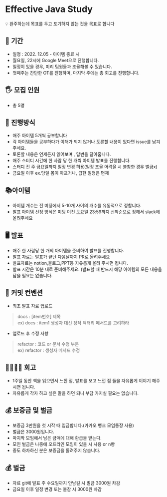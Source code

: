 # Effective Java Study

<aside>
💡 완주하는데 목표를 두고 포기하지 않는 것을 목표로 합니다
</aside>

## 📆 기간

- 일정 : 2022. 12.05 - 아이템 종료 시
- 월요일, 22시에 Google Meet으로 진행합니다.
- 일정이 있을 경우, 미리 팀원들과 조율해볼 수 있습니다.
- 첫째주는 간단한 OT를 진행하며, 마지막 주에는 총 회고를 진행합니다.

## 🖐 모집 인원

- 총 5명

## 📜 진행방식

- 매주 아이템 5개씩 공부합니다
- 각 아이템들을 공부하다가 이해가 되지 않거나 토론할 내용이 있다면 issue를 남겨주세요.
- 토론할 내용은 언제든지 읽어보며 , 답변을 달아줍니다.
- 매주 스터디 시간에 한 사람 당 한 개씩 아이템 발표를 진행합니다.
- 스터디 전 주 금요일까지 일정 변경 허용(일정 조율 어려울 시 불참한 경우 벌금x)
- 금요일 이후 ex.당일 몸이 아프거나, 급한 일정은 면제

## 📚아이템

- 아이템 개수는 전 미팅에서 5-10개 사이의 개수를 유동적으로 정합니다.
- 발표 아이템 선정 방식은 미팅 이전 토요일 23:59까지 선착순으로 정해서 slack에 올려주세요

## 🖥 발표

- 매주 한 사람당 한 개의 아이템을 준비하여 발표를 진행합니다.
- 발표 자료는 발표가 끝난 다음날까지 PR로 올려주세요
- 발표자료는 notion,블로그,PPT등 자유롭게 올려 주시면 됩니다.
- 발표 시간은 10분 내로 준비해주세요. (발표할 때 반드시 해당 아이템의 모든 내용을 담을 필요는 없습니다.

## :memo: 커밋 컨벤션
- 최초 발표 자료 업로드
> docs : [item번호] 제목 <br>
ex) docs : item1 생성자 대신 정적 팩터리 메서드를 고려하라 <br>
- 업로드 후 수정 사항
> refactor : 코드 or 문서 수정 부분 <br>
ex) refactor : 생성자 메서드 수정

## 👨‍👩‍👧‍👦 회고

- 1주일 동안 책을 읽으면서 느낀 점, 발표를 보고 느낀 점 들을 자유롭게 이야기 해주시면 됩니다.
- 자유롭게 각자 하고 싶은 말을 하면 되니 부담 가지실 필요는 없습니다.

## 💰 보증금 및 벌금

- 보증금 3만원을 첫 시작 때 입금합니다.(카카오 뱅크 모임통장 사용)
- 벌금은 3000원입니다.
- 마지막 모임에서 남은 금액에 대해 환급을 받는다.
- 모인 벌금은 나중에 오프라인 모임이 있을 시 사용 or n빵
- 중도 하차하신 분은 보증금을 돌려주지 않습니다.

## 💰 벌금
- 자료 git에 발표 주 수요일까지 안남길 시 벌금 3000원 차감
- 금요일 이후 일정 변경 또는 불참 시 3000원 차감

